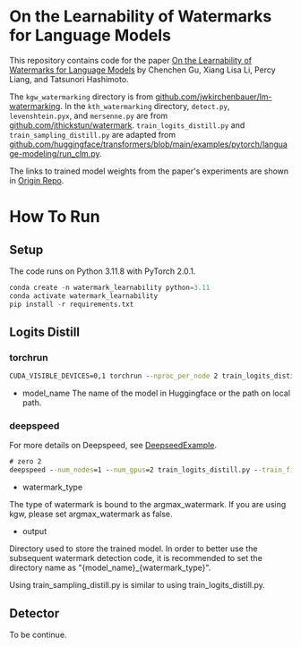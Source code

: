 # On the Learnability of Watermarks for Language Models

This repository contains code for the paper [On the Learnability of Watermarks for Language Models](https://arxiv.org/abs/2312.04469) by Chenchen Gu, Xiang Lisa Li, Percy Liang, and Tatsunori Hashimoto.

The `kgw_watermarking` directory is from [github.com/jwkirchenbauer/lm-watermarking](https://github.com/jwkirchenbauer/lm-watermarking). In the `kth_watermarking` directory, `detect.py`, `levenshtein.pyx`, and `mersenne.py` are from [github.com/jthickstun/watermark](https://github.com/jthickstun/watermark). `train_logits_distill.py` and `train_sampling_distill.py` are adapted from [github.com/huggingface/transformers/blob/main/examples/pytorch/language-modeling/run_clm.py](https://github.com/huggingface/transformers/blob/main/examples/pytorch/language-modeling/run_clm.py).

The links to trained model weights from the paper's experiments are shown in [Origin Repo](https://github.com/chenchenygu/watermark-learnability).

# How To Run

## Setup

The code runs on Python 3.11.8 with PyTorch 2.0.1.

```python
conda create -n watermark_learnability python=3.11
conda activate watermark_learnability
pip install -r requirements.txt
```

## Logits Distill

### torchrun
```cmd
CUDA_VISIBLE_DEVICES=0,1 torchrun --nproc_per_node 2 train_logits_distill.py --train_file ./datasets/alpaca_data.json - --model_name opt --model_name_or_path facebook/opt-1.3b     --do_train   --fp16     --per_device_train_batch_size 4     --learning_rate 2e-5     --num_train_epochs 1     --output_dir ./output/    --overwrite_output_dir     --save_steps 0     --save_strategy "no" --watermark_type kgw --argmax_watermark false --do_eval False
```
- model_name The name of the model in Huggingface or the path on local path.
### deepspeed

For more details on Deepspeed, see [DeepseedExample](https://github.com/microsoft/DeepSpeedExamples).
```cmd
# zero 2
deepspeed --num_nodes=1 --num_gpus=2 train_logits_distill.py --train_file ./datasets/alpaca_data.json --deepspeed ./ds_config_fp16_z2.json    --model_name_or_path /mnt/workspace/huzhanyi/pythia_/Models/OPT/1.3B     --do_train     --do_eval     --fp16     --per_device_train_batch_size 4     --learning_rate 2e-5     --num_train_epochs 1     --output_dir ./output/opt_kgw     --overwrite_output_dir     --save_steps 0     --save_strategy "no" --watermark_type kgw --argmax_watermark false --do_eval False
```

- watermark_type 

The type of watermark is bound to the argmax_watermark. If you are using kgw, please set argmax_watermark as false.
- output

Directory used to store the trained model. In order to better use the subsequent watermark detection code, it is recommended to set the directory name as "\{model_name\}_\{watermark_type\}".

Using train_sampling_distill.py is similar to using train_logits_distill.py.

## Detector
To be continue.

